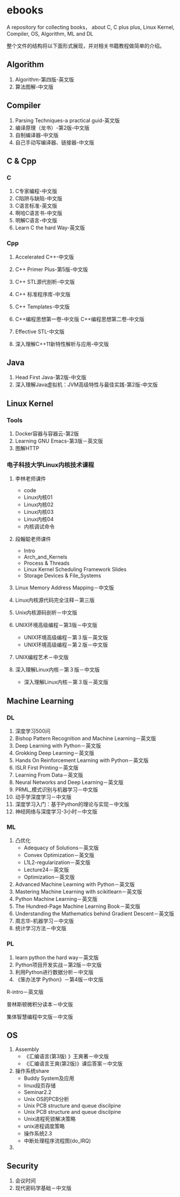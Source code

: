 # ebooks

A repository for collecting books， about C, C plus plus, Linux Kernel, Compiler, OS, Algorithm, ML and DL

整个文件的结构将以下面形式展现，并对相关书籍教程做简单的介绍。

## Algorithm

1. Algorithm-第四版-英文版 
2. 算法图解-中文版

## Compiler

1. Parsing Techniques-a practical guid-英文版
2. 编译原理（龙书）-第2版-中文版
3. 自制编译器-中文版
4. 自己手动写编译器、链接器-中文版

## C & Cpp

### C

1. C专家编程-中文版
2. C陷阱与缺陷-中文版
3. C语言标准-英文版
4. 啊哈C语言书-中文版
5. 明解C语言-中文版
6. Learn C the hard Way-英文版

### Cpp

1. Accelerated C++-中文版
2. C++ Primer Plus-第5版-中文版
3. C++ STL源代剖析-中文版
4. C++ 标准程序库-中文版
5. C++ Templates-中文版
6. C++编程思想第一卷-中文版
   C++编程思想第二卷-中文版

7. Effective STL-中文版
8. 深入理解C++11新特性解析与应用-中文版

## Java

1. Head First Java-第2版-中文版
2. 深入理解Java虚拟机：JVM高级特性与最佳实践-第2版-中文版

## Linux Kernel

### Tools

1. Docker容器与容器云-第2版
2. Learning GNU Emacs-第3版－英文版
3. 图解HTTP

### 电子科技大学Linux内核技术课程

1. 李林老师课件
   - code
   - Linux内核01
   - Linux内核02
   - Linux内核03
   - Linux内核04
   - 内核调试命令
2. 段翰聪老师课件
   - Intro
   - Arch_and_Kernels
   - Process & Threads
   - Linux Kernel Scheduling Framework Slides
   - Storage Devices & File_Systems

3. Linux Memory Address Mapping－中文版
4. Linux内核源代码完全注释－第三版
5. Unix内核源码剖析－中文版
6. UNIX环境高级编程－第3版－中文版
   - UNIX环境高级编程－第３版－英文版
   - UNIX环境高级编程－第２版－中文版
7. UNIX编程艺术－中文版
8. 深入理解Linux内核－第３版－中文版
   - 深入理解Linux内核－第３版－英文版

## Machine Learning

### DL

1. 深度学习500问
2. Bishop Pattern Recognition and Machine Learning－英文版
3. Deep Learning with Python－英文版
4. Grokking Deep Learning－英文版
5. Hands On Reinforcement Learning with Python－英文版
6. ISLR First Printing－英文版
7. Learning From Data－英文版
8. Neural Networks and Deep Learning－英文版
9. PRML_模式识别与机器学习－中文版
10. 动手学深度学习－中文版
11. 深度学习入门：基于Python的理论与实现－中文版
12. 神经网络与深度学习-3小时－中文版

### ML

1. 凸优化
   - Adequacy of Solutions－英文版
   - Convex Optimization－英文版
   - L1L2-regularization－英文版
   - Lecture24－英文版
   - Optimization－英文版
2. Advanced Machine Learning with Python－英文版
3. Mastering Machine Learning with scikitlearn－英文版
4. Python Machine Learning－英文版
5. The Hundred-Page Machine Learning Book－英文版
6. Understanding the Mathematics behind Gradient Descent－英文版
7. 周志华-机器学习－中文版
8. 统计学习方法－中文版

### PL

1. learn python the hard way－英文版
2. Python项目开发实战－第2版－中文版
3. 利用Python进行数据分析－中文版
4. 《笨办法学 Python》－第4版－中文版

R-intro－英文版

普林斯顿微积分读本－中文版

集体智慧编程中文版－中文版

## OS

1. Assembly
   - 《汇编语言(第3版) 》王爽著－中文版
   - 《汇编语言王爽(第2版)》课后答案－中文版
2. 操作系统share
   - Buddy System及应用
   - linux段页存储
   - Seminar2.2
   - Unix OS的PCB分析
   - Unix PCB structure and queue discilpine
   - Unix PCB structure and queue discilpine
   - Unix进程死锁解决策略
   - unix进程调度策略
   - 操作系统2.3
   - 中断处理程序流程图(do_IRQ)
3. 

## Security

1. 会议时间
2. 现代密码学基础－中文版
